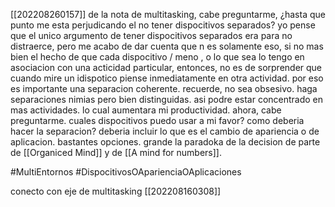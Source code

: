 [[202208260157]] de la nota de multitasking, cabe preguntarme, ¿hasta que punto me esta perjudicando el no tener dispocitivos separados? yo pense que el unico argumento de tener dispocitivos separados era para no distraerce, pero me acabo de dar cuenta que n es solamente eso, si no mas bien el hecho de que cada dispocitivo / meno , o lo que sea lo tengo en  asociacion con una acticidad particular, entonces, no es de sorprender que cuando mire un idispotico piense inmediatamente en otra actividad. por eso es importante una separacion coherente. recuerde, no sea obsesivo. haga separaciones nimias pero bien distinguidas. asi podre estar concentrado en mas actividades. lo cual aumentara mi productividad. ahora, cabe preguntarme. cuales dispocitivos puedo usar a mi favor? como deberia hacer la separacion? deberia incluir lo que es el cambio de apariencia o de aplicacion. bastantes  opciones. grande la paradoka de la decision de parte de [[Organiced Mind]] y de [[A mind for numbers]].

#MultiEntornos
#DispocitivosOAparienciaOAplicaciones


conecto con eje de multitasking [[202208160308]]